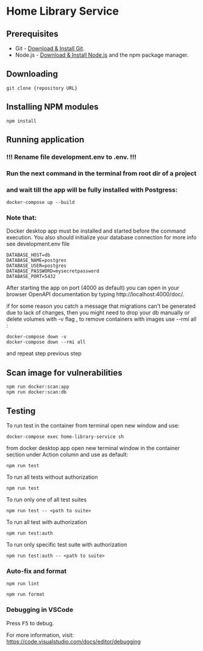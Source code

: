 # Home Library Service

## Prerequisites

- Git - [Download & Install Git](https://git-scm.com/downloads).
- Node.js - [Download & Install Node.js](https://nodejs.org/en/download/) and the npm package manager.

## Downloading

```
git clone {repository URL}
```

## Installing NPM modules

```
npm install
```

## Running application

### !!! Rename file development.env to .env. !!!

### Run the next command in the terminal from root dir of a project 
### and wait till the app will be fully installed with Postgress:
```
docker-compose up --build
```
### Note that: 
Docker desktop app must be installed and started before the command execution.
You also should initialize your database connection for more info see development.env file
```
DATABASE_HOST=db
DATABASE_NAME=postgres
DATABASE_USER=postgres
DATABASE_PASSWORD=mysecretpassword
DATABASE_PORT=5432
```
After starting the app on port (4000 as default) you can open
in your browser OpenAPI documentation by typing http://localhost:4000/doc/.

if for some reason you catch a message that migrations can't be generated due to lack of changes, 
then you might need to drop your db manually or delete volumes with -v flag , to remove containers with images use --rmi all :
```
docker-compose down -v
docker-compose down --rmi all
```
and repeat step previous step

## Scan image for vulnerabilities
```
npm run docker:scan:app
npm run docker:scan:db
```
## Testing

To run test in the container from terminal open new window and use:

```
docker-compose exec home-library-service sh
```

from docker desktop app open new terminal window in the container section under Action column and use as default:
```
npm run test
```

To run all tests without authorization

```
npm run test
```

To run only one of all test suites

```
npm run test -- <path to suite>
```

To run all test with authorization

```
npm run test:auth
```

To run only specific test suite with authorization

```
npm run test:auth -- <path to suite>
```

### Auto-fix and format

```
npm run lint
```

```
npm run format
```

### Debugging in VSCode

Press <kbd>F5</kbd> to debug.

For more information, visit: https://code.visualstudio.com/docs/editor/debugging
